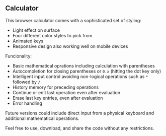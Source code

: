 ## Calculator

This browser calculator comes with a sophisticated set of styling:

- Light effect on surface
- Four different color styles to pick from
- Animated keys
- Responsive design also working well on mobile devices

Funcionality:

- Basic mathematical oprations including calculation with parentheses
- Autocompletion for closing parentheses or `0.x` (hitting the dot key only)
- Intelligent input control avoiding non-logical operations such as `*` followed by `/`
- History memory for preceding operations
- Continue or edit last operation even after evaluation
- Erase last key entries, even after evaluation
- Error handling

Future versions could include direct input from a physical keyboard and additional mathematical operations.

Feel free to use, download, and share the code without any restrictions.
